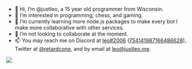 - 👋 Hi, I’m @justIeo, a 15 year old programmer from Wisconsin.
- 👀 I’m interested in programming, chess, and gaming.
- 🌱 I’m currently learning more node.js packages to make every bot I make more collaborative with other services.
- 💞️ I’m not looking to collaborate at the moment.
- 📫 You may reach me on Discord at [Ieo#2006](https://discord.com/user/754141987166486628) ([754141987166486628](https://discord.com/users/754141987166486628)), Twitter at [@retardcone](https://twitter.com/retardcone), and by email at leo@justleo.me.

![](https://github-profile-summary-cards.vercel.app/api/cards/profile-details?username=justIeo&theme=solarized_dark)
